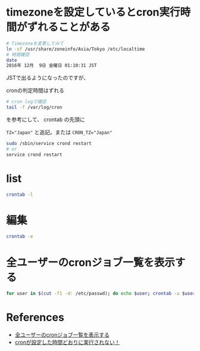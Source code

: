 
# timezoneを設定しているとcron実行時間がずれることがある


```sh
# Timezoneを変更してみて
ln -sf /usr/share/zoneinfo/Asia/Tokyo /etc/localtime
# 時間確認
date  
2016年 12月  9日 金曜日 01:10:31 JST  
```

JSTで出るようになったのですが、

cronの判定時間はずれる

```sh
# cron logで確認
tail -f /var/log/cron
```

を参考にして、 crontab の先頭に

`TZ="Japan"`
と追記。または
`CRON_TZ="Japan"`

```sh
sudo /sbin/service crond restart
# or
service crond restart
```


# list

```sh
crontab -l
```

# 編集

```sh
crontab -e
```


# 全ユーザーのcronジョブ一覧を表示する

```sh
for user in $(cut -f1 -d: /etc/passwd); do echo $user; crontab -u $user -l; done
```

# References

+ [全ユーザーのcronジョブ一覧を表示する](http://qiita.com/ironsand/items/fb05869080f6ed724816)
+ [cronが設定した時間どおりに実行されない！](http://jmblog.jp/archives/774)